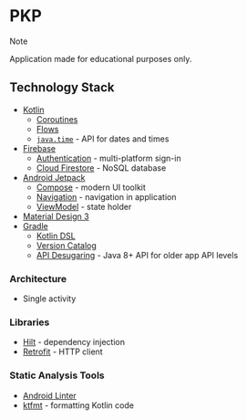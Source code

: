 # PKP

> [!NOTE]
> Application made for educational purposes only.

## Technology Stack

- [Kotlin](https://kotlinlang.org/)
  - [Coroutines](https://kotlinlang.org/docs/coroutines-overview.html)
  - [Flows](https://kotlinlang.org/docs/flow.html)
  - [`java.time`](https://docs.oracle.com/javase/8/docs/api/java/time/package-summary.html) - API for dates and times
- [Firebase](https://firebase.google.com/)
  - [Authentication](https://firebase.google.com/products/auth) - multi-platform sign-in
  - [Cloud Firestore](https://firebase.google.com/products/firestore) - NoSQL database
- [Android Jetpack](https://developer.android.com/jetpack)
  - [Compose](https://developer.android.com/jetpack/compose) - modern UI toolkit
  - [Navigation](https://developer.android.com/guide/navigation) - navigation in application
  - [ViewModel](https://developer.android.com/topic/libraries/architecture/viewmodel) - state holder
- [Material Design 3](https://m3.material.io/)
- [Gradle](https://gradle.org/)
  - [Kotlin DSL](https://docs.gradle.org/current/userguide/kotlin_dsl.html)
  - [Version Catalog](https://docs.gradle.org/current/userguide/platforms.html)
  - [API Desugaring](https://developer.android.com/studio/write/java8-support-table) - Java 8+ API for older app API levels

### Architecture

- Single activity

### Libraries

- [Hilt](https://developer.android.com/training/dependency-injection/hilt-android) - dependency injection
- [Retrofit](https://github.com/square/retrofit) - HTTP client

### Static Analysis Tools

- [Android Linter](https://developer.android.com/studio/write/lint)
- [ktfmt](https://facebook.github.io/ktfmt/) - formatting Kotlin code
